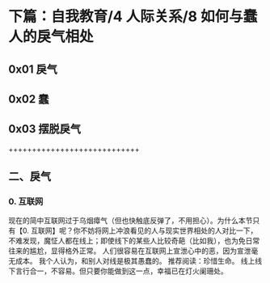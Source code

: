# 下篇：自我教育/4 人际关系/8 如何与蠢人的戾气相处

## 0x01 戾气

## 0x02 蠢

## 0x03 摆脱戾气

++++++++++++++++++++++++++++

## 二、戾气

### 0. 互联网

现在的简中互联网过于乌烟瘴气（但也快触底反弹了，不用担心）。为什么本节只有【0. 互联网】呢？你不妨将网上冲浪看见的人与现实世界相处的人对比一下，不难发现，魔怔人都在线上；即使线下的某些人比较奇葩（比如我），也为免日常往来的尴尬，显得格外正常。
人们很容易在互联网上宣泄心中的恶，因为宣泄毫无成本。
我个人认为，和别人对线是极其愚蠢的。
推荐阅读：珍惜生命。
线上线下言行合一，不容易。但只要你能做到这一点，幸福已在灯火阑珊处。